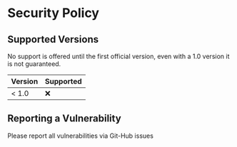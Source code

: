 # Security Policy

## Supported Versions

No support is offered until the first official version, even with a 1.0 version it is not guaranteed.

| Version | Supported          |
| ------- | ------------------ |
| < 1.0   | :x:                |

## Reporting a Vulnerability

Please report all vulnerabilities via Git-Hub issues